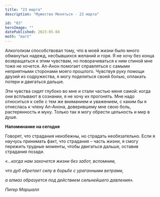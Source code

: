 ```yaml
---
title: "23 марта"
description: "Мужество Меняться - 23 марта"

id: "83"
heroImage: ""
datePublished: 2023-05-04
moth: "mart"
---
```


Алкоголизм способствовал тому, что в моей жизни было много обманутых надежд,
несбывшихся желаний и горя. Я не хочу без конца возвращаться к этим чувствам,
но поворачиваться к ним спиной мне тоже не хочется. Ал-Анон помогает
справляться с самыми неприятными сторонами моего прошлого. Чувствуя руку
помощи друзей из содружества, я могу поделиться своей болью, оплакать потери и
двигаться дальше.

Эти чувства сидят глубоко во мне и стали частью меня самой: когда они
всплывают в сознании, я не хочу их прогонять. Мне надо относиться к себе с тем
же вниманием и уважением, с каким бы я отнеслась к члену Ал-Анона, доверившему
мне свою боль, растерянность и муку. Только так я могу обрести цельность и мир
в душе.

**Напоминание на сегодня**

Говорят, что страдания неизбежны, но страдать необязательно. Если я научусь
принимать факт, что страдания – часть жизни, я смогу пережить трудные моменты,
чтобы двигаться дальше, оставив страдания позади.

_«…когда нам захочется жизни без забот, вспомним,_

_что дуб обретает силу в борьбе с ураганными ветрами,_

_а алмаз образуется под действием сильнейшего давления»._

_Питер Маршалл_
